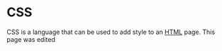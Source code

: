 # CSS

CSS is a language that can be used to add style to an [HTML](/wiki/HTML) page.
This page was edited
